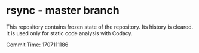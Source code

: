 # rsync - master branch

This repository contains frozen state of the repository.
Its history is cleared. It is used only for static code
analysis with Codacy.

Commit Time: 1707111186